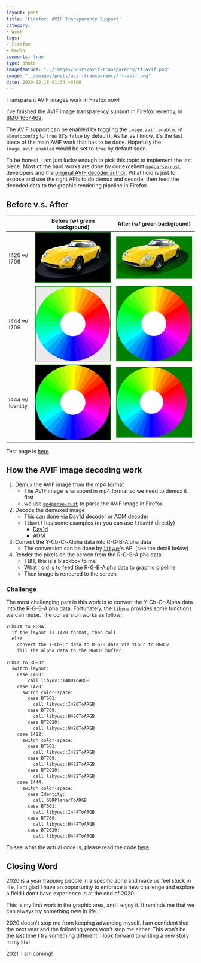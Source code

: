 ```yaml
---
layout: post
title: 'Firefox: AVIF Transparency Support'
category:
- Work
tags:
- Firefox
- Media
comments: true
type: photo
imagefeature: "../images/posts/avif-transparency/ff-avif.png"
image: "../images/posts/avif-transparency/ff-avif.png"
date: 2020-12-18 01:34 +0800
---
```

Transparent AVIF images work in Firefox now!

<!--read more-->

I've finished the AVIF image transparency support in Firefox recently,
in [BMO 1654462][BMO1654462].

The AVIF support can be enabled by toggling the `image.avif.enabled` in `about:config` to `true` (it's `false` by default). As far as I know, it's the last piece of the main AVIF work that has to be done. Hopefully the `image.avif.enabled` would be set to `true` by default soon.

To be honest, I am just lucky enough to pick this topic to implement the last piece.
Most of the hard works are done by our excellent [`mp4parse-rust`](https://github.com/mozilla/mp4parse-rust) developers and the [original AVIF decoder author][BMO1625363].
What I did is just to expose and use the right APIs to do demux and decode,
then feed the decoded data to the graphic rendering pipeline in Firefox.
## Before v.s. After

|                  | Before (w/ green background) | After (w/ green background) |
| ---------------- | ------ | ----- |
| I420 w/ I709     | ![I420-BT709-before][I420-BT709-before] | ![I420-BT709-after][I420-BT709-after]
| I444 w/ I709     | ![I444-BT709-before][I444-BT709-before] | ![I444-BT709-after][I444-BT709-after]
| I444 w/ Identity | ![I444-Identity-before][I444-Identity-before] | ![I444-Identity-after][I444-Identity-after]

Test page is [here][avif-transparency-test-page]

## How the AVIF image decoding work

1. Demux the AVIF image from the mp4 format
   - The AVIF image is wrapped in mp4 format so we need to demux it first
   - we use [`mp4parse-rust`](https://github.com/mozilla/mp4parse-rust/blob/3d9efdc868ce8c5767cea28708fa6512c0ab6d17/mp4parse_capi/src/lib.rs#L1183-L1215) to parse the AVIF image in Firefox
2. Decode the demuxed image
   - This can done via [Dav1d decoder or AOM decoder][AVIFDecoder]
   - `libavif` has some examples (or you can use `libavif` directly)
     - [Dav1d][libavif-dav1d-example]
     - [AOM][libavif-aom-example]
3. Convert the Y-Cb-Cr-Alpha data into R-G-B-Alpha data
   - The conversion can be done by [`libyuv`][libyuv]'s API (see the detail below)
4. Render the pixels on the screen from the R-G-B-Alpha data
   - TBH, this is a blackbox to me
   - What I did is to feed the R-G-B-Alpha data to graphic pipeline
   - Then image is rendered to the screen

### Challenge

The most challenging part in this work is to convert the Y-Cb-Cr-Alpha data into the R-G-B-Alpha data. Fortunately, the [`libyuv`][libyuv] provides some functions we can reuse. The conversion works as follow:

```
YCbCrA_to_RGBA:
  if the layout is I420 format, then call
  else
    convert the Y-Cb-Cr data to R-G-B data via YCbCr_to_RGB32
    fill the alpha data to the RGB32 buffer

YCbCr_to_RGB32:
  switch layout:
    case I400:
        call libyuv::I400ToARGB
    case I420:
      switch color-space:
        case BT601:
          call libyuv::I420ToARGB
        case BT709:
          call libyuv::H420ToARGB
        case BT2020:
          call libyuv::U420ToARGB
    case I422:
      switch color-space:
        case BT601:
          call libyuv::I422ToARGB
        case BT709:
          call libyuv::H422ToARGB
        case BT2020:
          call libyuv::U422ToARGB
    case I444:
      switch color-space:
        case Identity:
          call GBRPlanarToARGB
        case BT601:
          call libyuv::I444ToARGB
        case BT709:
          call libyuv::H444ToARGB
        case BT2020:
          call libyuv::U444ToARGB
```

To see what the actual code is, please read the code [here][YCbCrA_to_RGBA]

## Closing Word

2020 is a year trapping people in a specific zone and make us feel stuck in life.
I am glad I have an opportunity to embrace a new challenge
and explore a field I don't have experience in at the end of 2020.

This is my first work in the graphic area, and I enjoy it.
It reminds me that we can always try something new in life.

2020 doesn't stop me from keeping advancing myself.
I am confident that the next year and the following years won't stop me either.
This won't be the last time I try something different.
I look forward to writing a new story in my life!

2021, I am coming!

[BMO1654462]: https://bugzilla.mozilla.org/show_bug.cgi?id=1654462

[BMO1625363]: https://bugzilla.mozilla.org/show_bug.cgi?id=1625363

[BMO1654462-src]: ../images/posts/avif-transparency/BMO1654462-src.png "BMO1654462-src"

[I420-BT709-before]: ../images/posts/avif-transparency/I420-BT709-before.png "I420-BT709-before"
[I420-BT709-after]: ../images/posts/avif-transparency/I420-BT709-after.png "I420-BT709-after"
[I444-BT709-before]: ../images/posts/avif-transparency/I444-BT709-before.png "I444-BT709-before"
[I444-BT709-after]: ../images/posts/avif-transparency/I444-BT709-after.png "I444-BT709-after"
[I444-Identity-before]: ../images/posts/avif-transparency/I444-Identity-before.png "I444-Identity-before"
[I444-Identity-after]: ../images/posts/avif-transparency/I444-Identity-after.png "I444-Identity-after"

[avif-transparency-test-page]: http://chunminchang.github.io/playground/avif/transparency.html

[libyuv]: https://chromium.googlesource.com/libyuv/libyuv/

[AVIFDecoder]: https://github.com/mozilla/gecko-dev/blob/bf8688ff888668027347f1c225cdcdd79ab8dca4/image/decoders/nsAVIFDecoder.cpp#L44-L753
[libavif-dav1d-example]: https://github.com/AOMediaCodec/libavif/blob/2a8e22101758494281d50ae33ec76797b354393e/src/codec_dav1d.c#L52-L189
[libavif-aom-example]: https://github.com/AOMediaCodec/libavif/blob/2a8e22101758494281d50ae33ec76797b354393e/src/codec_aom.c#L72-L202
[YCbCrA_to_RGBA]: https://github.com/mozilla/gecko-dev/blob/bf8688ff888668027347f1c225cdcdd79ab8dca4/gfx/ycbcr/YCbCrUtils.cpp#L288-L327